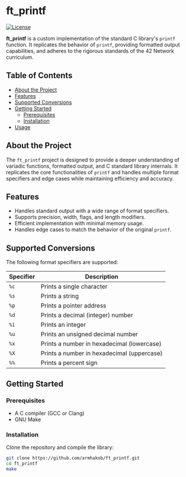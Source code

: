# ft_printf

[![License](https://img.shields.io/badge/License-MIT-blue.svg)](https://opensource.org/licenses/MIT)

**ft_printf** is a custom implementation of the standard C library's `printf` function. It replicates the behavior of `printf`, providing formatted output capabilities, and adheres to the rigorous standards of the 42 Network curriculum.

## Table of Contents

- [About the Project](#about-the-project)
- [Features](#features)
- [Supported Conversions](#supported-conversions)
- [Getting Started](#getting-started)
  - [Prerequisites](#prerequisites)
  - [Installation](#installation)
- [Usage](#usage)

## About the Project

The `ft_printf` project is designed to provide a deeper understanding of variadic functions, formatted output, and C standard library internals. It replicates the core functionalities of `printf` and handles multiple format specifiers and edge cases while maintaining efficiency and accuracy.

## Features

- Handles standard output with a wide range of format specifiers.
- Supports precision, width, flags, and length modifiers.
- Efficient implementation with minimal memory usage.
- Handles edge cases to match the behavior of the original `printf`.

## Supported Conversions

The following format specifiers are supported:

| Specifier | Description                       |
|-----------|-----------------------------------|
| `%c`      | Prints a single character        |
| `%s`      | Prints a string                  |
| `%p`      | Prints a pointer address         |
| `%d`      | Prints a decimal (integer) number|
| `%i`      | Prints an integer                |
| `%u`      | Prints an unsigned decimal number|
| `%x`      | Prints a number in hexadecimal (lowercase) |
| `%X`      | Prints a number in hexadecimal (uppercase) |
| `%%`      | Prints a percent sign            |

## Getting Started

### Prerequisites

- A C compiler (GCC or Clang)
- GNU Make

### Installation

Clone the repository and compile the library:
```bash
git clone https://github.com/armhakob/ft_printf.git
cd ft_printf
make
